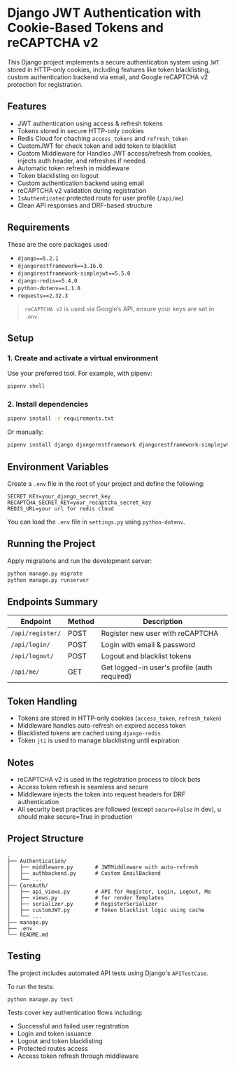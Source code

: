 # Django JWT Authentication with Cookie-Based Tokens and reCAPTCHA v2

This Django project implements a secure authentication system using `JWT` stored in HTTP-only cookies, including features like token blacklisting, custom authentication backend via email, and Google reCAPTCHA v2 protection for registration.

## Features

- JWT authentication using access & refresh tokens
- Tokens stored in secure HTTP-only cookies
- Redis Cloud for chaching `access_tokens` and `refresh_token`
- CustomJWT for check token and add token to blacklist
- Custom Middleware for Handles JWT access/refresh from cookies, injects auth header, and refreshes if needed.
- Automatic token refresh in middleware
- Token blacklisting on logout
- Custom authentication backend using email
- reCAPTCHA v2 validation during registration
- `IsAuthenticated` protected route for user profile (`/api/me`)
- Clean API responses and DRF-based structure

## Requirements

These are the core packages used:

- `django==5.2.1`
- `djangorestframework==3.16.0`
- `djangorestframework-simplejwt==5.5.0`
- `django-redis==5.4.0`
- `python-dotenv==1.1.0`
- `requests==2.32.3`


> `reCAPTCHA v2` is used via Google’s API, ensure your keys are set in `.env`.

## Setup

### 1. Create and activate a virtual environment

Use your preferred tool. For example, with pipenv:

```bash
pipenv shell
```

### 2. Install dependencies

```bash
pipenv install -r requirements.txt
```

Or manually:

```bash
pipenv install django djangorestframework djangorestframework-simplejwt django-redis python-dotenv requests 
```

## Environment Variables

Create a `.env` file in the root of your project and define the following:

```
SECRET_KEY=your_django_secret_key
RECAPTCHA_SECRET_KEY=your_recaptcha_secret_key
REDIS_URL=your url for redis cloud
```

You can load the `.env` file in `settings.py` using `python-dotenv`.

## Running the Project

Apply migrations and run the development server:

```bash
python manage.py migrate
python manage.py runserver
```

## Endpoints Summary

| Endpoint       | Method | Description                          |
|----------------|--------|--------------------------------------|
| `/api/register/` | POST   | Register new user with reCAPTCHA    |
| `/api/login/`    | POST   | Login with email & password         |
| `/api/logout/`   | POST   | Logout and blacklist tokens         |
| `/api/me/`       | GET    | Get logged-in user's profile (auth required) |

## Token Handling

- Tokens are stored in HTTP-only cookies (`access_token`, `refresh_token`)
- Middleware handles auto-refresh on expired access token
- Blacklisted tokens are cached using `django-redis`
- Token `jti` is used to manage blacklisting until expiration

## Notes

- reCAPTCHA v2 is used in the registration process to block bots
- Access token refresh is seamless and secure
- Middleware injects the token into request headers for DRF authentication
- All security best practices are followed (except `secure=False` in dev), u should make secure=True in production

## Project Structure
```
.
├── Authentication/
│   ├── middleware.py       # JWTMiddleware with auto-refresh
│   ├── authbackend.py      # Custom EmailBackend
│   └── ...
├── CoreAuth/
│   ├── api_views.py        # API for Register, Login, Logout, Me
│   ├── views.py            # for render Templates
│   ├── serializer.py       # RegisterSerializer
│   ├── customJWT.py        # Token blacklist logic using cache
│   └── ...
├── manage.py
├── .env
└── README.md
```

## Testing

The project includes automated API tests using Django's `APITestCase`.

To run the tests:

```bash
python manage.py test
```

Tests cover key authentication flows including:

- Successful and failed user registration
- Login and token issuance
- Logout and token blacklisting
- Protected routes access
- Access token refresh through middleware